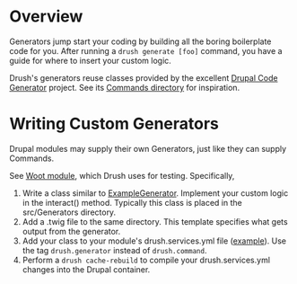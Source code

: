 Overview
==========================
Generators jump start your coding by building all the boring boilerplate code for you. After running a `drush generate [foo]` command, you have a guide for where to insert your custom logic.

Drush's generators reuse classes provided by the excellent [Drupal Code Generator](https://github.com/Chi-teck/drupal-code-generator) project. See its [Commands directory](https://github.com/Chi-teck/drupal-code-generator/tree/master/src/Command/Drupal_8) for inspiration.

Writing Custom Generators
==========================
Drupal modules may supply their own Generators, just like they can supply Commands.   

See [Woot module](https://github.com/drush-ops/drush/blob/master/tests/resources/modules/d8/woot), which Drush uses for testing. Specifically,
  
  1. Write a class similar to [ExampleGenerator](https://github.com/drush-ops/drush/tree/master/tests/resources/modules/d8/woot/src/Generators/). Implement your custom logic in the interact() method. Typically this class is placed in the src/Generators directory.
  1. Add a .twig file to the same directory. This template specifies what gets output from the generator.
  1. Add your class to your module's drush.services.yml file ([example](https://github.com/drush-ops/drush/blob/master/tests/resources/modules/d8/woot/drush.services.yml)). Use the tag `drush.generator` instead of `drush.command`.
  1. Perform a `drush cache-rebuild` to compile your drush.services.yml changes into the Drupal container. 
